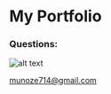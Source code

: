 # My Portfolio

### Questions:

![alt text](https://avatars0.githubusercontent.com/u/59346164?v=4)

[munoze714@gmail.com
](munoze714@gmail.com)
